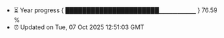 - ⏳ Year progress { ██████████████████████▁▁▁▁▁▁▁▁ } 76.59 %
- ⏰ Updated on Tue, 07 Oct 2025 12:51:03 GMT

